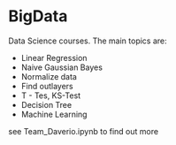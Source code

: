 # BigData

Data Science courses.
The main topics are:

- Linear Regression
- Naive Gaussian Bayes
- Normalize data
- Find outlayers
- T - Tes, KS-Test
- Decision Tree 
- Machine Learning

see Team_Daverio.ipynb to find out more
